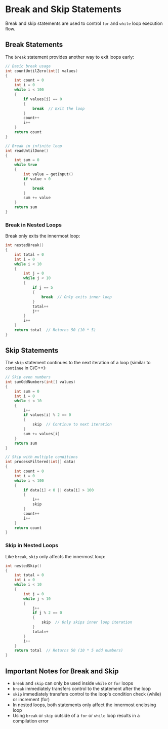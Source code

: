 # Break and Skip Statements

Break and skip statements are used to control `for` and `while` loop execution flow.

## Break Statements

The `break` statement provides another way to exit loops early:

```c
// Basic break usage
int countUntilZero(int[] values)
{
    int count = 0
    int i = 0
    while i < 100
    {
        if values[i] == 0
        {
            break  // Exit the loop
        }
        count++
        i++
    }
    return count
}

// Break in infinite loop
int readUntilDone()
{
    int sum = 0
    while true
    {
        int value = getInput()
        if value < 0
        {
            break
        }
        sum += value
    }
    return sum
}
```

### Break in Nested Loops

Break only exits the innermost loop:

```c
int nestedBreak()
{
    int total = 0
    int i = 0
    while i < 10
    {
        int j = 0
        while j < 10
        {
            if j == 5
            {
                break  // Only exits inner loop
            }
            total++
            j++
        }
        i++
    }
    return total  // Returns 50 (10 * 5)
}
```

## Skip Statements

The `skip` statement continues to the next iteration of a loop (similar to `continue` in C/C++):

```c
// Skip even numbers
int sumOddNumbers(int[] values)
{
    int sum = 0
    int i = 0
    while i < 10
    {
        i++
        if values[i] % 2 == 0
        {
            skip  // Continue to next iteration
        }
        sum += values[i]
    }
    return sum
}

// Skip with multiple conditions
int processFiltered(int[] data)
{
    int count = 0
    int i = 0
    while i < 100
    {
        if data[i] < 0 || data[i] > 100
        {
            i++
            skip
        }
        count++
        i++
    }
    return count
}
```

### Skip in Nested Loops

Like `break`, `skip` only affects the innermost loop:

```c
int nestedSkip()
{
    int total = 0
    int i = 0
    while i < 10
    {
        int j = 0
        while j < 10
        {
            j++
            if j % 2 == 0
            {
                skip  // Only skips inner loop iteration
            }
            total=+
        }
        i++
    }
    return total  // Returns 50 (10 * 5 odd numbers)
}
```

## Important Notes for Break and Skip

- `break` and `skip` can only be used inside `while` or `for` loops
- `break` immediately transfers control to the statement after the loop
- `skip` immediately transfers control to the loop's condition check (while) or increment (for)
- In nested loops, both statements only affect the innermost enclosing loop
- Using `break` or `skip` outside of a `for` or `while` loop results in a compilation error